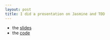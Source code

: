 ```yaml
---
layout: post
title: I did a presentation on Jasmine and TDD
---
```

* the [slides](http://vimeo.com/57296465)
* the [code](https://github.com/eburley/jasmine.presentation)
